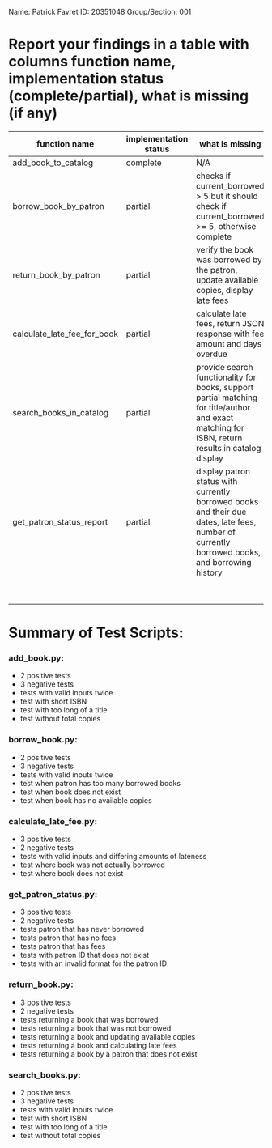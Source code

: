Name: Patrick Favret
ID: 20351048
Group/Section: 001

# Report your findings in a table with columns function name, implementation status (complete/partial), what is missing (if any)

| function name               | implementation status | what is missing                                                                                                                                  |
| --------------------------- | --------------------- | ------------------------------------------------------------------------------------------------------------------------------------------------ |
| add_book_to_catalog         | complete              | N/A                                                                                                                                              |
| borrow_book_by_patron       | partial               | checks if current_borrowed > 5 but it should check if current_borrowed >= 5, otherwise complete                                                  |
| return_book_by_patron       | partial               | verify the book was borrowed by the patron, update available copies, display late fees                                                           |
| calculate_late_fee_for_book | partial               | calculate late fees, return JSON response with fee amount and days overdue                                                                       |
| search_books_in_catalog     | partial               | provide search functionality for books, support partial matching for title/author and exact matching for ISBN, return results in catalog display |
| get_patron_status_report    | partial               | display patron status with currently borrowed books and their due dates, late fees, number of currently borrowed books, and borrowing history    |
|                             |                       |                                                                                                                                                  |
|                             |                       |                                                                                                                                                  |
|                             |                       |                                                                                                                                                  |
|                             |                       |                                                                                                                                                  |
|                             |                       |                                                                                                                                                  |
|                             |                       |                                                                                                                                                  |
|                             |                       |                                                                                                                                                  |
|                             |                       |                                                                                                                                                  |

# Summary of Test Scripts:

### add_book.py:

- 2 positive tests
- 3 negative tests
- tests with valid inputs twice
- test with short ISBN
- test with too long of a title
- test without total copies

### borrow_book.py:

- 2 positive tests
- 3 negative tests
- tests with valid inputs twice
- test when patron has too many borrowed books
- test when book does not exist
- test when book has no available copies

### calculate_late_fee.py:

- 3 positive tests
- 2 negative tests
- tests with valid inputs and differing amounts of lateness
- test where book was not actually borrowed
- test where book does not exist

### get_patron_status.py:

- 3 positive tests
- 2 negative tests
- tests patron that has never borrowed
- tests patron that has no fees
- tests patron that has fees
- tests with patron ID that does not exist
- tests with an invalid format for the patron ID

### return_book.py:

- 3 positive tests
- 2 negative tests
- tests returning a book that was borrowed
- tests returning a book that was not borrowed
- tests returning a book and updating available copies
- tests returning a book and calculating late fees
- tests returning a book by a patron that does not exist

### search_books.py:

- 2 positive tests
- 3 negative tests
- tests with valid inputs twice
- test with short ISBN
- test with too long of a title
- test without total copies
